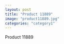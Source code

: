 ```yaml
---
layout: post
title: "Product 11889"
image: "product11889.jpg"
categories: "category1"
---
```

Product 11889
